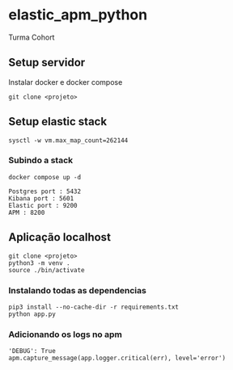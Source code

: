 # elastic_apm_python
Turma Cohort

## Setup servidor 
Instalar docker e docker compose

```
git clone <projeto>
```
## Setup elastic stack

```
sysctl -w vm.max_map_count=262144
```

### Subindo a stack 

```
docker compose up -d
```
```
Postgres port : 5432
Kibana port : 5601
Elastic port : 9200
APM : 8200
```
## Aplicação localhost

```
git clone <projeto>
python3 -m venv .
source ./bin/activate
```
### Instalando todas as dependencias 

```
pip3 install --no-cache-dir -r requirements.txt
python app.py
```

### Adicionando os logs no apm

```
'DEBUG': True
apm.capture_message(app.logger.critical(err), level='error')
```
